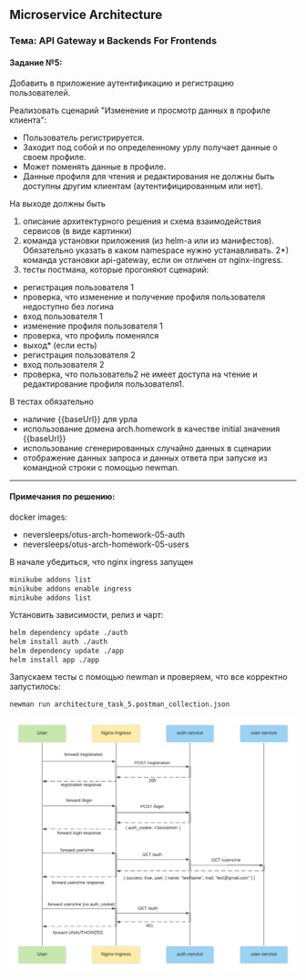 ## Microservice Architecture
### Тема: API Gateway и Backends For Frontends
#### Задание №5:

Добавить в приложение аутентификацию и регистрацию пользователей.

Реализовать сценарий "Изменение и просмотр данных в профиле клиента": 
- Пользователь регистрируется. 
- Заходит под собой и по определенному урлу получает данные о своем профиле. 
- Может поменять данные в профиле. 
- Данные профиля для чтения и редактирования не должны быть доступны другим клиентам (аутентифицированным или нет). 

На выходе должны быть
1) описание архитектурного решения и схема взаимодействия сервисов (в виде картинки)
2) команда установки приложения (из helm-а или из манифестов). Обязательно указать в каком namespace нужно устанавливать. 
2*) команда установки api-gateway, если он отличен от nginx-ingress.
3) тесты постмана, которые прогоняют сценарий: 
- регистрация пользователя 1
- проверка, что изменение и получение профиля пользователя недоступно без логина
- вход пользователя 1
- изменение профиля пользователя 1
- проверка, что профиль поменялся
- выход* (если есть)
- регистрация пользователя 2
- вход пользователя 2
- проверка, что пользователь2 не имеет доступа на чтение и редактирование профиля пользователя1. 

В тестах обязательно 
- наличие {{baseUrl}} для урла
- использование домена arch.homework в качестве initial значения {{baseUrl}}
- использование сгенерированных случайно данных в сценарии
- отображение данных запроса и данных ответа при запуске из командной строки с помощью newman.

------------------------------------------------------------------
#### Примечания по решению:

docker images:
- neversleeps/otus-arch-homework-05-auth
- neversleeps/otus-arch-homework-05-users

В начале убедиться, что nginx ingress запущен
```shell script
minikube addons list
minikube addons enable ingress
minikube addons list
```

Установить зависимости, релиз и чарт:
```shell script
helm dependency update ./auth
helm install auth ./auth
helm dependency update ./app
helm install app ./app
```

Запускаем тесты с помощью newman и проверяем, что все корректно запустилось:
```shell script
newman run architecture_task_5.postman_collection.json
```


![sequence-diagram.png](sequence-diagram.png.png)